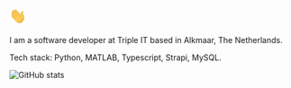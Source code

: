 ### <img src="https://raw.githubusercontent.com/ABSphreak/ABSphreak/master/gifs/Hi.gif" width="30px">

I am a software developer at Triple IT based in Alkmaar, The Netherlands.

Tech stack: Python, MATLAB, Typescript, Strapi, MySQL.


![GitHub stats](https://github-readme-stats.vercel.app/api?username=wuyenlin&show_icons=true,title_color=fff;icon_color=79ff97&amp;text_color=9f9f9f&amp;bg_color=151515)


<!-- [![Top Langs](https://github-readme-stats.vercel.app/api/top-langs/?username=wuyenlin&layout=compact&show_icons=true,title_color=fff;icon_color=79ff97&amp;text_color=9f9f9f&amp;bg_color=151515)](https://github.com/anuraghazra/github-readme-stats) -->

